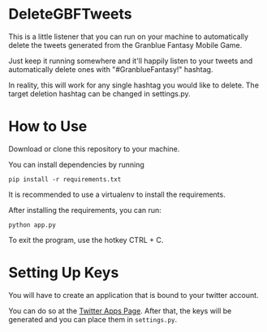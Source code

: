 # DeleteGBFTweets
This is a little listener that you can run on your machine to automatically delete the tweets generated from the Granblue Fantasy Mobile Game.

Just keep it running somewhere and it'll happily listen to your tweets and automatically delete ones with "#GranblueFantasy!" hashtag.

In reality, this will work for any single hashtag you would like to delete. The target deletion hashtag can be changed in settings.py.

# How to Use
Download or clone this repository to your machine.

You can install dependencies by running
```
pip install -r requirements.txt
```

It is recommended to use a virtualenv to install the requirements.

After installing the requirements, you can run:

```
python app.py
```

To exit the program, use the hotkey CTRL + C.

# Setting Up Keys
You will have to create an application that is bound to your twitter account.

You can do so at the [Twitter Apps Page](https://apps.twitter.com).
After that, the keys will be generated and you can place them in `settings.py`.

